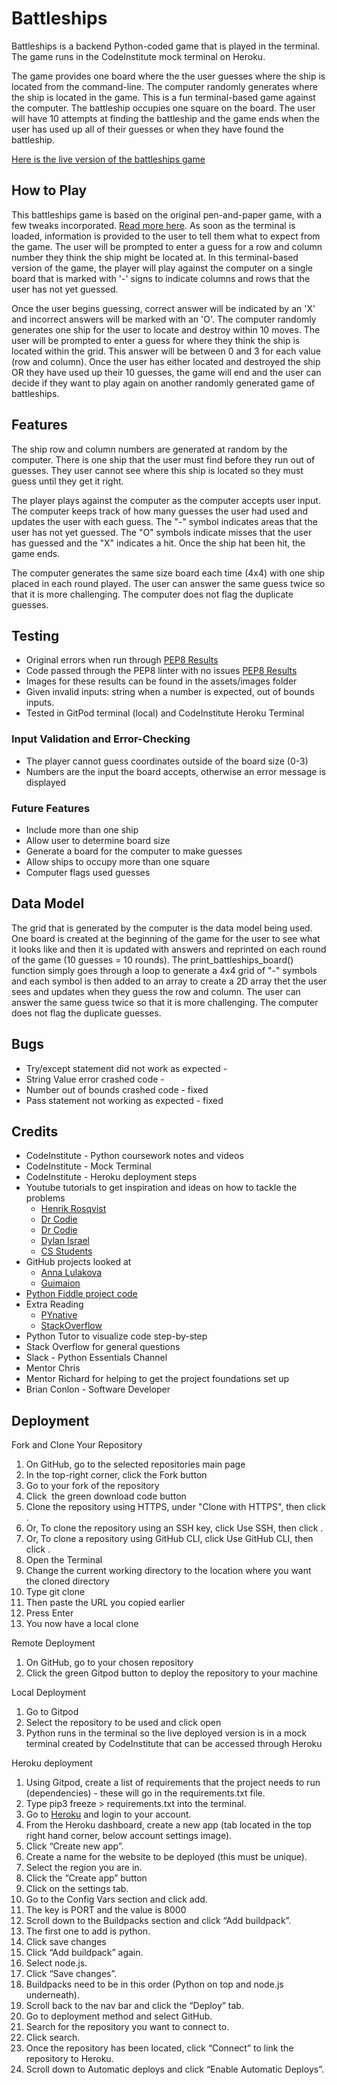 # Battleships

Battleships is a backend Python-coded game that is played in the terminal. The game runs in the CodeInstitute mock terminal on Heroku.

The game provides one board where the the user guesses where the ship is located from the command-line. The computer randomly generates where the ship is located in the game. This is a fun terminal-based game against the computer. The battleship occupies one square on the board. The user will have 10 attempts at finding the battleship and the game ends when the user has used up all of their guesses or when they have found the battleship.

[Here is the live version of the battleships game]()

## How to Play
This battleships game is based on the original pen-and-paper game, with a few tweaks incorporated. [Read more here](https://en.wikipedia.org/wiki/Battleship_(game)). As soon as the terminal is loaded, information is provided to the user to tell them what to expect from the game. The user will be prompted to enter a guess for a row and column number they think the ship might be located at. In this terminal-based version of the game, the player will play against the computer on a single board that is marked with '-' signs to indicate columns and rows that the user has not yet guessed.

Once the user begins guessing, correct answer will be indicated by an 'X' and incorrect answers will be marked with an 'O'. The computer randomly generates one ship for the user to locate and destroy within 10 moves. The user will be prompted to enter a guess for where they think the ship is located within the grid. This answer will be between 0 and 3 for each value (row and column). Once the user has either located and destroyed the ship OR they have used up their 10 guesses, the game will end and the user can decide if they want to play again on another randomly generated game of battleships.

## Features
The ship row and column numbers are generated at random by the computer. There is one ship that the user must find before they run out of guesses. They user cannot see where this ship is located so they must guess until they get it right.

The player plays against the computer as the computer accepts user input. The computer keeps track of how many guesses the user had used and updates the user with each guess. The "-" symbol indicates areas that the user has not yet guessed. The "O" symbols indicate misses that the user has guessed and the "X" indicates a hit. Once the ship hat been hit, the game ends.

The computer generates the same size board each time (4x4) with one ship placed in each round played. The user can answer the same guess twice so that it is more challenging. The computer does not flag the duplicate guesses.

## Testing
- Original errors when run through [PEP8 Results](assets/images/pep8-errors.png)
- Code passed through the PEP8 linter with no issues [PEP8 Results](assets/images/clear-pep8.png)
 - Images for these results can be found in the assets/images folder
- Given invalid inputs: string when a number is expected, out of bounds inputs.
- Tested in GitPod terminal (local) and CodeInstitute Heroku Terminal

### Input Validation and Error-Checking
 - The player cannot guess coordinates outside of the board size (0-3)
 - Numbers are the input the board accepts, otherwise an error message is displayed

 ### Future Features
 - Include more than one ship
 - Allow user to determine board size
 - Generate a board for the computer to make guesses
 - Allow ships to occupy more than one square
 - Computer flags used guesses

## Data Model
The grid that is generated by the computer is the data model being used. One board is created at the beginning of the game for the user to see what it looks like and then it is updated with answers and reprinted on each round of the game (10 guesses = 10 rounds). The print_battleships_board() function simply goes through a loop to generate a 4x4 grid of "-" symbols and each symbol is then added to an array to create a 2D array thet the user sees and updates when they guess the row and column. The user can answer the same guess twice so that it is more challenging. The computer does not flag the duplicate guesses.

## Bugs
- Try/except statement did not work as expected -
- String Value error crashed code -
- Number out of bounds crashed code - fixed
- Pass statement not working as expected - fixed

## Credits
- CodeInstitute - Python coursework notes and videos
- CodeInstitute - Mock Terminal
- CodeInstitute - Heroku deployment steps 
- Youtube tutorials to get inspiration and ideas on how to tackle the problems
  - [Henrik Rosqvist](https://www.youtube.com/watch?v=92QRKiCldnE)
  - [Dr Codie](https://www.youtube.com/watch?v=Ej7I8BPw7Gk&list=PLpeS0xTwoWAsn3SwQbSsOZ26pqZ-0CG6i)
  - [Dr Codie](youtube.com/watch?v=EziS2eGZGz4&list=PLpeS0xTwoWAsn3SwQbSsOZ26pqZ-0CG6i&index=3)
  - [Dylan Israel](https://www.youtube.com/watch?v=7Ki_2gr0rsE&t=298s)
  - [CS Students](https://www.youtube.com/watch?v=MgJBgnsDcF0)
- GitHub projects looked at
  - [Anna Lulakova](https://gist.github.com/anceque/4064737)
  - [Guimaion](https://gist.github.com/guimaion/9275543)
- [Python Fiddle project code](http://pythonfiddle.com/battleships-game-in-python/)  
- Extra Reading
  - [PYnative](https://pynative.com/python-random-randrange/)
  - [StackOverflow](https://stackoverflow.com/questions/53162/how-can-i-do-a-line-break-line-continuation)  
- Python Tutor to visualize code step-by-step
- Stack Overflow for general questions
- Slack - Python Essentials Channel
- Mentor Chris
- Mentor Richard for helping to get the project foundations set up
- Brian Conlon - Software Developer 

## Deployment

Fork and Clone Your Repository
1. On GitHub, go to the selected repositories main page
2. In the top-right corner, click the Fork button
3. Go to your fork of the repository
4. Click  the green download code button
5. Clone the repository using HTTPS, under "Clone with HTTPS", then click .
6. Or, To clone the repository using an SSH key, click Use SSH, then click .
7. Or, To clone a repository using GitHub CLI, click Use GitHub CLI, then click .
8. Open the Terminal
9. Change the current working directory to the location where you want the cloned directory
10. Type git clone
11. Then paste the URL you copied earlier
12. Press Enter
13. You now have a local clone

Remote Deployment
1. On GitHub, go to your chosen repository
2. Click the green Gitpod button to deploy the repository to your machine

Local Deployment
1. Go to Gitpod
2. Select the repository to be used and click open
3. Python runs in the terminal so the live deployed version is in a mock terminal created by CodeInstitute that can be accessed through Heroku

Heroku deployment
1. Using Gitpod, create a list of requirements that the project needs to run (dependencies) - these will go in the requirements.txt file.
2. Type pip3 freeze > requirements.txt into the terminal.
3. Go to [Heroku](https://heroku.com) and login to your account.
4. From the Heroku dashboard, create a new app (tab located in the top right hand corner, below account settings image).
5. Click “Create new app”.
6. Create a name for the website to be deployed (this must be unique).
7. Select the region you are in.
8. Click the “Create app” button
9. Click on the settings tab.
10. Go to the Config Vars section and click add.
11. The key is PORT and the value is 8000
12. Scroll down to the Buildpacks section and click “Add buildpack”.
13. The first one to add is python.
14. Click save changes
15. Click “Add buildpack” again.
16. Select node.js.
17. Click “Save changes”.
18. Buildpacks need to be in this order (Python on top and node.js underneath).
19. Scroll back to the nav bar and click the “Deploy” tab.
20. Go to deployment method and select GitHub.
21. Search for the repository you want to connect to.
22. Click search.
23. Once the repository has been located, click “Connect” to link the repository to Heroku.
24. Scroll down to Automatic deploys and click “Enable Automatic Deploys”.
